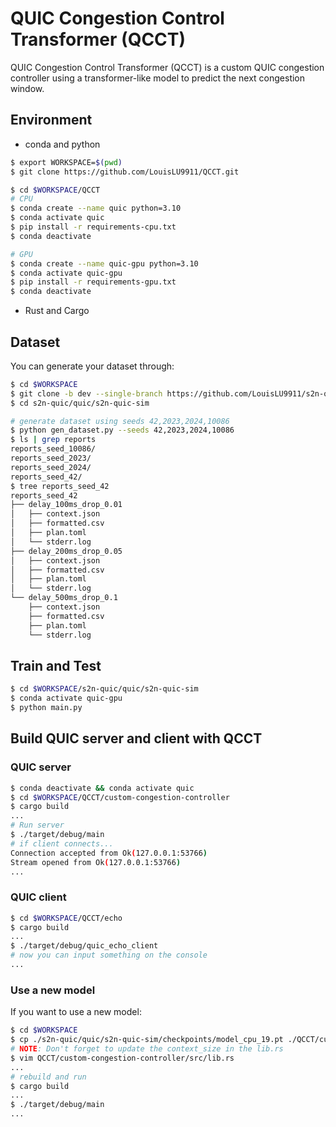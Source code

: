 # QUIC Congestion Control Transformer (QCCT)

QUIC Congestion Control Transformer (QCCT) is a custom QUIC congestion controller using a transformer-like model to predict the next congestion window.

## Environment

* conda and python

```bash
$ export WORKSPACE=$(pwd)
$ git clone https://github.com/LouisLU9911/QCCT.git

$ cd $WORKSPACE/QCCT
# CPU
$ conda create --name quic python=3.10
$ conda activate quic
$ pip install -r requirements-cpu.txt
$ conda deactivate

# GPU
$ conda create --name quic-gpu python=3.10
$ conda activate quic-gpu
$ pip install -r requirements-gpu.txt
$ conda deactivate
```

* Rust and Cargo

## Dataset

You can generate your dataset through:

```bash
$ cd $WORKSPACE
$ git clone -b dev --single-branch https://github.com/LouisLU9911/s2n-quic.git
$ cd s2n-quic/quic/s2n-quic-sim

# generate dataset using seeds 42,2023,2024,10086
$ python gen_dataset.py --seeds 42,2023,2024,10086
$ ls | grep reports
reports_seed_10086/
reports_seed_2023/
reports_seed_2024/
reports_seed_42/
$ tree reports_seed_42
reports_seed_42
├── delay_100ms_drop_0.01
│   ├── context.json
│   ├── formatted.csv
│   ├── plan.toml
│   └── stderr.log
├── delay_200ms_drop_0.05
│   ├── context.json
│   ├── formatted.csv
│   ├── plan.toml
│   └── stderr.log
└── delay_500ms_drop_0.1
    ├── context.json
    ├── formatted.csv
    ├── plan.toml
    └── stderr.log
```

## Train and Test

```bash
$ cd $WORKSPACE/s2n-quic/quic/s2n-quic-sim
$ conda activate quic-gpu
$ python main.py
```

## Build QUIC server and client with QCCT

### QUIC server

```bash
$ conda deactivate && conda activate quic
$ cd $WORKSPACE/QCCT/custom-congestion-controller
$ cargo build
...
# Run server
$ ./target/debug/main
# if client connects...
Connection accepted from Ok(127.0.0.1:53766)
Stream opened from Ok(127.0.0.1:53766)
...
```

### QUIC client

```bash
$ cd $WORKSPACE/QCCT/echo
$ cargo build
...
$ ./target/debug/quic_echo_client
# now you can input something on the console
...
```

### Use a new model

If you want to use a new model:

```bash
$ cd $WORKSPACE
$ cp ./s2n-quic/quic/s2n-quic-sim/checkpoints/model_cpu_19.pt ./QCCT/custom-congestion-controller/model_cpu.pt
# NOTE: Don't forget to update the context_size in the lib.rs
$ vim QCCT/custom-congestion-controller/src/lib.rs
...
# rebuild and run
$ cargo build
...
$ ./target/debug/main
...
```
